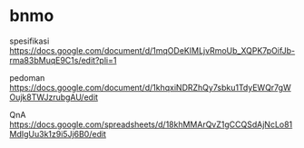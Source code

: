 # bnmo

spesifikasi
https://docs.google.com/document/d/1mqODeKIMLjvRmoUb_XQPK7pOifJb-rma83bMuqE9C1s/edit?pli=1

pedoman
https://docs.google.com/document/d/1khqxiNDRZhQy7sbku1TdyEWQr7gWOujk8TWJzrubgAU/edit

QnA
https://docs.google.com/spreadsheets/d/18khMMArQvZ1gCCQSdAjNcLo81MdIgUu3k1z9i5Jj6B0/edit
